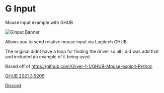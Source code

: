 # G Input
Mouse input example with GHUB

![GInput Banner](https://github.com/user-attachments/assets/46096aa3-13b6-49ca-8162-4ab4e1a2da2a)

Allows you to send relative mouse input via Logitech GHUB

The original didnt have a loop for finding the driver so all I did was add that and included an example of it being used.

Based off of https://github.com/Oliver-1-1/GHUB-Mouse-exploit-Python

[GHUB 2021.3.9205](https://download01.logi.com/web/ftp/pub/techsupport/gaming/lghub_installer_2021.3.5164.exe)

[Discord](https://discord.gg/WuVBhrpYrS)
